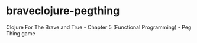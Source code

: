 # braveclojure-pegthing
Clojure For The Brave and True - Chapter 5 (Functional Programming) - Peg Thing game

